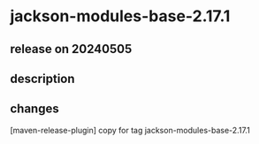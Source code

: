 # jackson-modules-base-2.17.1

## release on 20240505

## description

## changes

[maven-release-plugin] copy for tag jackson-modules-base-2.17.1

